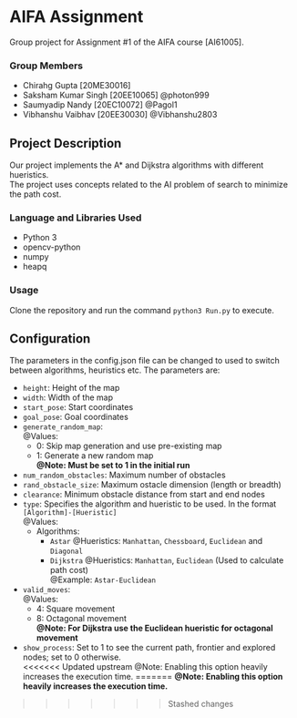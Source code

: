# AIFA Assignment
Group project for Assignment #1 of the AIFA course \[AI61005\].

### Group Members
- Chirahg Gupta [20ME30016]
- Saksham Kumar Singh [20EE10065] @photon999
- Saumyadip Nandy [20EC10072] @Pagol1
- Vibhanshu Vaibhav [20EE30030] @Vibhanshu2803

## Project Description
Our project implements the A* and Dijkstra algorithms with different hueristics.\
The project uses concepts related to the AI problem of search to minimize the path cost.

### Language and Libraries Used
- Python 3
- opencv-python
- numpy
- heapq

### Usage
Clone the repository and run the command `python3 Run.py` to execute.

## Configuration
The parameters in the config.json file can be changed to used to switch between algorithms, heuristics etc. The parameters are:
+ `height`: Height of the map
+ `width`: Width of the map
+ `start_pose`: Start coordinates
+ `goal_pose`: Goal coordinates
+ `generate_random_map`:\
	@Values:
	- 0: Skip map generation and use pre-existing map
	- 1: Generate a new random map\
	**@Note: Must be set to 1 in the initial run**
+ `num_random_obstacles`: Maximum number of obstacles
+ `rand_obstacle_size`: Maximum ostacle dimension (length or breadth)
+ `clearance`: Minimum obstacle distance from start and end nodes
+ `type`: Specifies the algorithm and hueristic to be used. In the format `[Algorithm]-[Hueristic]`\
	@Values:
	- Algorithms:
		+ `Astar`
		@Hueristics: `Manhattan`, `Chessboard`, `Euclidean` and `Diagonal`
		+ `Dijkstra`
		@Hueristics: `Manhattan`, `Euclidean` (Used to calculate path cost)\
		@Example: `Astar-Euclidean`
+ `valid_moves`: \
	@Values:
	- 4: Square movement
	- 8: Octagonal movement\
	**@Note: For Dijkstra use the Euclidean hueristic for octagonal movement**
+ `show_process`: Set to 1 to see the current path, frontier and explored nodes; set to 0 otherwise.\
<<<<<<< Updated upstream
	@Note: Enabling this option heavily increases the execution time.
=======
	**@Note: Enabling this option heavily increases the execution time.**
>>>>>>> Stashed changes
